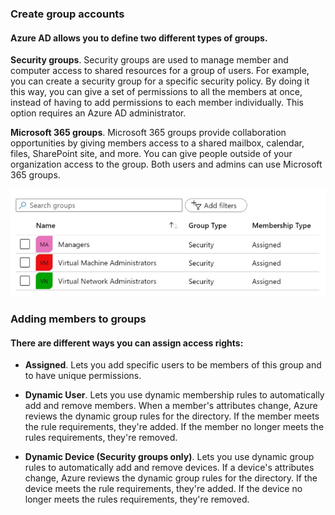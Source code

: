 ### Create group accounts

#### Azure AD allows you to define two different types of groups.

**Security groups**. Security groups are used to manage member and computer access to shared resources for a group of users. For example, you can create a security group for a specific security policy. By doing it this way, you can give a set of permissions to all the members at once, instead of having to add permissions to each member individually. This option requires an Azure AD administrator.

**Microsoft 365 groups**. Microsoft 365 groups provide collaboration opportunities by giving members access to a shared mailbox, calendar, files, SharePoint site, and more. You can give people outside of your organization access to the group. Both users and admins can use Microsoft 365 groups.


![group type](./images/group-accounts-378b3e22.png)


### Adding members to groups
#### There are different ways you can assign access rights:

- **Assigned**. Lets you add specific users to be members of this group and to have unique permissions.

- **Dynamic User**. Lets you use dynamic membership rules to automatically add and remove members. When a member's attributes change, Azure reviews the dynamic group rules for the directory. If the member meets the rule requirements, they're added. If the member no longer meets the rules requirements, they're removed.

- **Dynamic Device (Security groups only)**. Lets you use dynamic group rules to automatically add and remove devices. If a device's attributes change, Azure reviews the dynamic group rules for the directory. If the device meets the rule requirements, they're added. If the device no longer meets the rules requirements, they're removed.